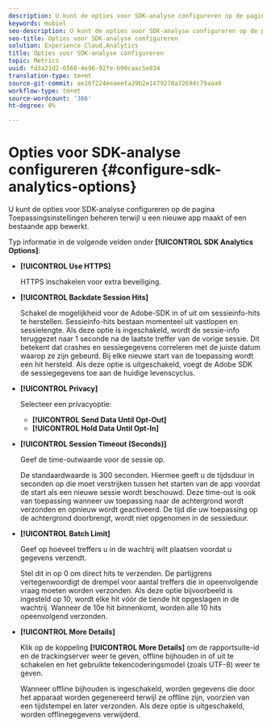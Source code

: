 ```yaml
---
description: U kunt de opties voor SDK-analyse configureren op de pagina Toepassingsinstellingen beheren terwijl u een nieuwe app maakt of een bestaande app bewerkt.
keywords: mobiel
seo-description: U kunt de opties voor SDK-analyse configureren op de pagina Toepassingsinstellingen beheren terwijl u een nieuwe app maakt of een bestaande app bewerkt.
seo-title: Opties voor SDK-analyse configureren
solution: Experience Cloud,Analytics
title: Opties voor SDK-analyse configureren
topic: Metrics
uuid: fd3a21d2-6560-4e96-92fe-b99caac5e834
translation-type: tm+mt
source-git-commit: ae16f224eeaeefa29b2e1479270a72694c79aaa0
workflow-type: tm+mt
source-wordcount: '366'
ht-degree: 0%

---
```



# Opties voor SDK-analyse configureren {#configure-sdk-analytics-options}

U kunt de opties voor SDK-analyse configureren op de pagina Toepassingsinstellingen beheren terwijl u een nieuwe app maakt of een bestaande app bewerkt.

Typ informatie in de volgende velden onder **[!UICONTROL SDK Analytics Options]**:

* **[!UICONTROL Use HTTPS]**

   HTTPS inschakelen voor extra beveiliging.

* **[!UICONTROL Backdate Session Hits]**

   Schakel de mogelijkheid voor de Adobe-SDK in of uit om sessieinfo-hits te herstellen. Sessieinfo-hits bestaan momenteel uit vastlopen en sessielengte. Als deze optie is ingeschakeld, wordt de sessie-info teruggezet naar 1 seconde na de laatste treffer van de vorige sessie. Dit betekent dat crashes en sessiegegevens correleren met de juiste datum waarop ze zijn gebeurd. Bij elke nieuwe start van de toepassing wordt een hit hersteld. Als deze optie is uitgeschakeld, voegt de Adobe SDK de sessiegegevens toe aan de huidige levenscyclus.

* **[!UICONTROL Privacy]**

   Selecteer een privacyoptie:

   * **[!UICONTROL Send Data Until Opt-Out]**
   * **[!UICONTROL Hold Data Until Opt-In]**

* **[!UICONTROL Session Timeout (Seconds)]**

   Geef de time-outwaarde voor de sessie op.

   De standaardwaarde is 300 seconden. Hiermee geeft u de tijdsduur in seconden op die moet verstrijken tussen het starten van de app voordat de start als een nieuwe sessie wordt beschouwd. Deze time-out is ook van toepassing wanneer uw toepassing naar de achtergrond wordt verzonden en opnieuw wordt geactiveerd. De tijd die uw toepassing op de achtergrond doorbrengt, wordt niet opgenomen in de sessieduur.

* **[!UICONTROL Batch Limit]**

   Geef op hoeveel treffers u in de wachtrij wilt plaatsen voordat u gegevens verzendt.

   Stel dit in op 0 om direct hits te verzenden. De partijgrens vertegenwoordigt de drempel voor aantal treffers die in opeenvolgende vraag moeten worden verzonden. Als deze optie bijvoorbeeld is ingesteld op 10, wordt elke hit vóór de tiende hit opgeslagen in de wachtrij. Wanneer de 10e hit binnenkomt, worden alle 10 hits opeenvolgend verzonden.

* **[!UICONTROL More Details]**

   Klik op de koppeling **[!UICONTROL More Details]** om de rapportsuite-id en de trackingserver weer te geven, offline bijhouden in of uit te schakelen en het gebruikte tekencoderingsmodel (zoals UTF-8) weer te geven.

   Wanneer offline bijhouden is ingeschakeld, worden gegevens die door het apparaat worden gegenereerd terwijl ze offline zijn, voorzien van een tijdstempel en later verzonden. Als deze optie is uitgeschakeld, worden offlinegegevens verwijderd.
